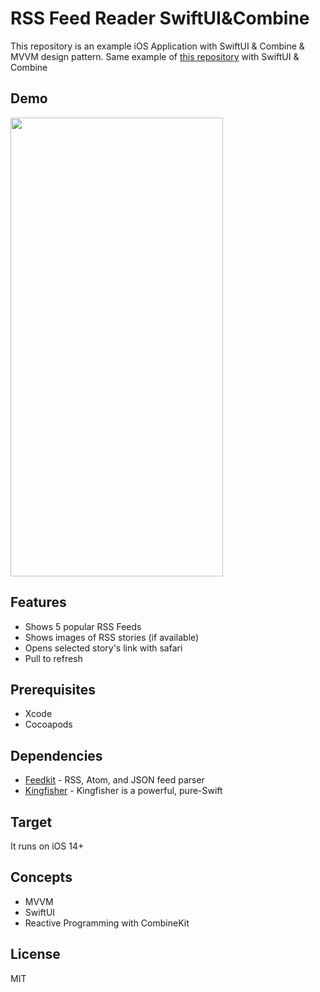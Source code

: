# RSS Feed Reader SwiftUI&Combine

This repository is an example iOS Application with SwiftUI & Combine & MVVM design pattern. Same example of [this repository](https://github.com/Al-Said/RSS-Feed-Reader) with SwiftUI & Combine

## Demo
<img src="https://github.com/Al-Said/RSS-Feed-Reader-SwifUI/blob/main/Media/demo.gif" width="340" height="734"/>

## Features
 - Shows 5 popular RSS Feeds
 - Shows images of RSS stories (if available)
 - Opens selected story's link with safari
 - Pull to refresh
 
## Prerequisites
- Xcode
- Cocoapods

## Dependencies

- [Feedkit](https://github.com/nmdias/FeedKit) - RSS, Atom, and JSON feed parser
- [Kingfisher](https://github.com/onevcat/Kingfisher) - Kingfisher is a powerful, pure-Swift 
## Target

It runs on iOS 14+

## Concepts
- MVVM
- SwiftUI
- Reactive Programming with CombineKit

## License
MIT
